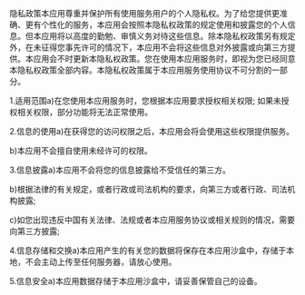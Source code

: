 隐私政策本应⽤尊重并保护所有使用服务用户的个⼈隐私权。为了给您提供更准确、更有个性化的服务，本应用会按照本隐私权政策的规定使用和披露您的个⼈信息。但本应⽤将以⾼度的勤勉、审慎义务对待这些信息。除本隐私权政策另有规定外，在未征得您事先许可的情况下，本应用不会将这些信息对外披露或向第三⽅提供。本应⽤会不时更新本隐私权政策。您在使用本应用服务时，即视为您已经同意本隐私权政策全部内容。本隐私权政策属于本应用服务使用协议不可分割的⼀部分。

1.适用范围a)在您使用本应用服务时，您根据本应用要求授权相关权限; 如果未授权相关权限，部分功能将无法正常使用。

2.信息的使用a)在获得您的访问权限之后，本应用会将会使用这些权限提供服务。

b)本应用不会擅自使用未经许可的权限。

3.信息披露a)本应用不会将您的信息披露给不受信任的第三⽅。

b)根据法律的有关规定，或者⾏政或司法机构的要求，向第三⽅或者行政、司法机构披露;

c)如您出现违反中国有关法律、法规或者本应用服务协议或相关规则的情况，需要向第三方披露;

4.信息存储和交换a)本应用产生的有关您的数据将保存在本应用沙盒中，存储于本地，不会主动上传至任何服务器，请放心使用。

5.信息安全a)本应用数据存储于本应用沙盒中，请妥善保管自己的设备。
